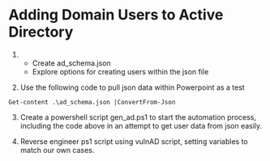 # Adding Domain Users to Active Directory

1. 
    - Create ad_schema.json
    - Explore options for creating users within the json file

2. Use the following code to pull json data within Powerpoint as a test

```shell
Get-content .\ad_schema.json |ConvertFrom-Json
```
3. Create a powershell script gen_ad.ps1 to start the automation process, including the code above in an attempt to get user data from json easily.

4. Reverse engineer ps1 script using vulnAD script, setting variables to match our own cases.